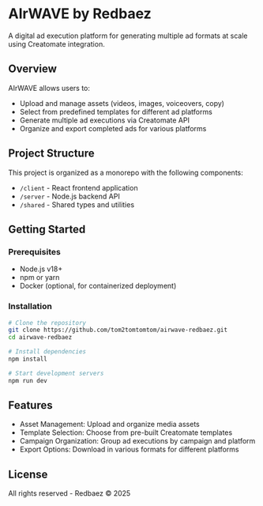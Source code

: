 # AIrWAVE by Redbaez

A digital ad execution platform for generating multiple ad formats at scale using Creatomate integration.

## Overview

AIrWAVE allows users to:
- Upload and manage assets (videos, images, voiceovers, copy)
- Select from predefined templates for different ad platforms
- Generate multiple ad executions via Creatomate API
- Organize and export completed ads for various platforms

## Project Structure

This project is organized as a monorepo with the following components:

- `/client` - React frontend application
- `/server` - Node.js backend API
- `/shared` - Shared types and utilities

## Getting Started

### Prerequisites

- Node.js v18+
- npm or yarn
- Docker (optional, for containerized deployment)

### Installation

```bash
# Clone the repository
git clone https://github.com/tom2tomtomtom/airwave-redbaez.git
cd airwave-redbaez

# Install dependencies
npm install

# Start development servers
npm run dev
```

## Features

- Asset Management: Upload and organize media assets
- Template Selection: Choose from pre-built Creatomate templates
- Campaign Organization: Group ad executions by campaign and platform
- Export Options: Download in various formats for different platforms

## License

All rights reserved - Redbaez © 2025
